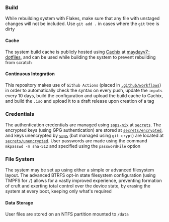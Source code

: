 ### Build
While rebuilding system with Flakes, make sure that any file with unstaged changes will not be included. Use `git add .` in cases where the `git` tree is dirty

#### Cache
The system build cache is publicly hosted using [Cachix](https://www.cachix.org) at [maydayv7-dotfiles](https://app.cachix.org/cache/maydayv7-dotfiles), and can be used while building the system to prevent rebuilding from scratch

#### Continuous Integration
This repository makes use of `Github Actions` (placed in [`.github/workflows`](../.github/workflows)) in order to automatically check the syntax on every push, update the `inputs` every 10 days, build the configuration and upload the build cache to Cachix, and build the `.iso` and upload it to a draft release upon creation of a tag

### Credentials
The authentication credentials are managed using [`sops-nix`](https://github.com/Mic92/sops-nix) at [`secrets`](../secrets). The encrypted keys (using GPG authentication) are stored at [`secrets/encrypted`](../secrets/encrypted), and keys unencrypted by [`sops`](https://github.com/mozilla/sops) (but managed using `git-crypt`) are located at [`secrets/unencrypted`](../secrets/unencrypted). User passwords are made using the command `mkpasswd -m sha-512` and specified using the `passwordFile` option

### File System
The system may be set up using either a simple or advanced filesystem layout. The advanced BTRFS opt-in state filesystem configuration (using TMPFS for `/`) allows for a vastly improved experience, preventing formation of cruft and exerting total control over the device state, by erasing the system at every boot, keeping only what's required

#### Data Storage
User files are stored on an NTFS partition mounted to `/data`
